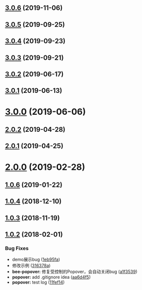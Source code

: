 <a name="3.0.6"></a>
## [3.0.6](https://github.com/tinper-bee/bee-popover/compare/v3.0.5...v3.0.6) (2019-11-06)



<a name="3.0.5"></a>
## [3.0.5](https://github.com/tinper-bee/bee-popover/compare/v3.0.4...v3.0.5) (2019-09-25)



<a name="3.0.4"></a>
## [3.0.4](https://github.com/tinper-bee/bee-popover/compare/v3.0.3...v3.0.4) (2019-09-23)



<a name="3.0.3"></a>
## [3.0.3](https://github.com/tinper-bee/bee-popover/compare/v3.0.2...v3.0.3) (2019-09-21)



<a name="3.0.2"></a>
## [3.0.2](https://github.com/tinper-bee/bee-popover/compare/v3.0.1...v3.0.2) (2019-06-17)



<a name="3.0.1"></a>
## [3.0.1](https://github.com/tinper-bee/bee-popover/compare/v3.0.0...v3.0.1) (2019-06-13)



<a name="3.0.0"></a>
# [3.0.0](https://github.com/tinper-bee/bee-popover/compare/v2.0.2...v3.0.0) (2019-06-06)



<a name="2.0.2"></a>
## [2.0.2](https://github.com/tinper-bee/bee-popover/compare/v2.0.1...v2.0.2) (2019-04-28)



<a name="2.0.1"></a>
## [2.0.1](https://github.com/tinper-bee/bee-popover/compare/v2.0.0...v2.0.1) (2019-04-25)



<a name="2.0.0"></a>
# [2.0.0](https://github.com/tinper-bee/bee-popover/compare/v1.0.6...v2.0.0) (2019-02-28)



<a name="1.0.6"></a>
## [1.0.6](https://github.com/tinper-bee/bee-popover/compare/v1.0.4...v1.0.6) (2019-01-22)



<a name="1.0.4"></a>
## [1.0.4](https://github.com/tinper-bee/bee-popover/compare/v1.0.3...v1.0.4) (2018-12-10)



<a name="1.0.3"></a>
## [1.0.3](https://github.com/tinper-bee/bee-popover/compare/v1.0.2...v1.0.3) (2018-11-19)



<a name="1.0.2"></a>
## [1.0.2](https://github.com/tinper-bee/bee-popover/compare/11fef14...v1.0.2) (2018-02-01)


### Bug Fixes

* demo展示bug ([1eb95fa](https://github.com/tinper-bee/bee-popover/commit/1eb95fa))
* 修改示例 ([316378a](https://github.com/tinper-bee/bee-popover/commit/316378a))
* **bee-popover:** 修复受控制的Popover，会自动关闭bug ([a1f3539](https://github.com/tinper-bee/bee-popover/commit/a1f3539))
* **popover:** add .gitignore idea ([aa6d4f5](https://github.com/tinper-bee/bee-popover/commit/aa6d4f5))
* **popover:** test log ([11fef14](https://github.com/tinper-bee/bee-popover/commit/11fef14))



